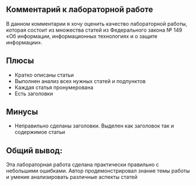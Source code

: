 ## Комментарий к лабораторной работе
В данном комментарии я хочу оценить качество лабораторной работы, которая состоит из множества статей из Федерального закона № 149 «Об информации, информационных технологиях и о защите информации».
## Плюсы
- Кратко описаны статьи 
- Выполнен анализ всех нужных статей и подпунктов
- Каждая статья пронумерована
- Есть заголовки
## Минусы
 - Неправильно  сделаны заголовки. Выделен как заголовок так и содержимое статьи  
## Общий вывод:
Эта лабораторная работа сделана практически правильно с небольшими ошибками. Автор продемонстрировал знание темы работы и умение анализировать различные аспекты статей

